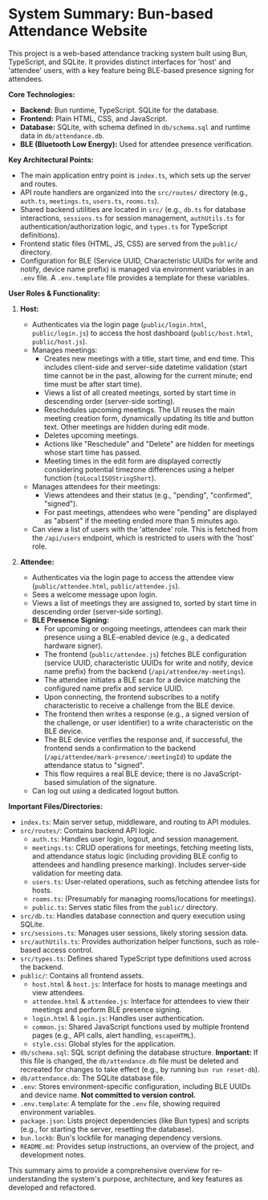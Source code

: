 # System Summary: Bun-based Attendance Website

This project is a web-based attendance tracking system built using Bun, TypeScript, and SQLite. It provides distinct interfaces for 'host' and 'attendee' users, with a key feature being BLE-based presence signing for attendees.

**Core Technologies:**
*   **Backend:** Bun runtime, TypeScript. SQLite for the database.
*   **Frontend:** Plain HTML, CSS, and JavaScript.
*   **Database:** SQLite, with schema defined in `db/schema.sql` and runtime data in `db/attendance.db`.
*   **BLE (Bluetooth Low Energy):** Used for attendee presence verification.

**Key Architectural Points:**
*   The main application entry point is `index.ts`, which sets up the server and routes.
*   API route handlers are organized into the `src/routes/` directory (e.g., `auth.ts`, `meetings.ts`, `users.ts`, `rooms.ts`).
*   Shared backend utilities are located in `src/` (e.g., `db.ts` for database interactions, `sessions.ts` for session management, `authUtils.ts` for authentication/authorization logic, and `types.ts` for TypeScript definitions).
*   Frontend static files (HTML, JS, CSS) are served from the `public/` directory.
*   Configuration for BLE (Service UUID, Characteristic UUIDs for write and notify, device name prefix) is managed via environment variables in an `.env` file. A `.env.template` file provides a template for these variables.

**User Roles & Functionality:**

1.  **Host:**
    *   Authenticates via the login page (`public/login.html`, `public/login.js`) to access the host dashboard (`public/host.html`, `public/host.js`).
    *   Manages meetings:
        *   Creates new meetings with a title, start time, and end time. This includes client-side and server-side datetime validation (start time cannot be in the past, allowing for the current minute; end time must be after start time).
        *   Views a list of all created meetings, sorted by start time in descending order (server-side sorting).
        *   Reschedules upcoming meetings. The UI reuses the main meeting creation form, dynamically updating its title and button text. Other meetings are hidden during edit mode.
        *   Deletes upcoming meetings.
        *   Actions like "Reschedule" and "Delete" are hidden for meetings whose start time has passed.
        *   Meeting times in the edit form are displayed correctly considering potential timezone differences using a helper function (`toLocalISOStringShort`).
    *   Manages attendees for their meetings:
        *   Views attendees and their status (e.g., "pending", "confirmed", "signed").
        *   For past meetings, attendees who were "pending" are displayed as "absent" if the meeting ended more than 5 minutes ago.
    *   Can view a list of users with the 'attendee' role. This is fetched from the `/api/users` endpoint, which is restricted to users with the 'host' role.

2.  **Attendee:**
    *   Authenticates via the login page to access the attendee view (`public/attendee.html`, `public/attendee.js`).
    *   Sees a welcome message upon login.
    *   Views a list of meetings they are assigned to, sorted by start time in descending order (server-side sorting).
    *   **BLE Presence Signing:**
        *   For upcoming or ongoing meetings, attendees can mark their presence using a BLE-enabled device (e.g., a dedicated hardware signer).
        *   The frontend (`public/attendee.js`) fetches BLE configuration (service UUID, characteristic UUIDs for write and notify, device name prefix) from the backend (`/api/attendee/my-meetings`).
        *   The attendee initiates a BLE scan for a device matching the configured name prefix and service UUID.
        *   Upon connecting, the frontend subscribes to a notify characteristic to receive a challenge from the BLE device.
        *   The frontend then writes a response (e.g., a signed version of the challenge, or user identifier) to a write characteristic on the BLE device.
        *   The BLE device verifies the response and, if successful, the frontend sends a confirmation to the backend (`/api/attendee/mark-presence/:meetingId`) to update the attendance status to "signed".
        *   This flow requires a real BLE device; there is no JavaScript-based simulation of the signature.
    *   Can log out using a dedicated logout button.

**Important Files/Directories:**
*   `index.ts`: Main server setup, middleware, and routing to API modules.
*   `src/routes/`: Contains backend API logic.
    *   `auth.ts`: Handles user login, logout, and session management.
    *   `meetings.ts`: CRUD operations for meetings, fetching meeting lists, and attendance status logic (including providing BLE config to attendees and handling presence marking). Includes server-side validation for meeting data.
    *   `users.ts`: User-related operations, such as fetching attendee lists for hosts.
    *   `rooms.ts`: (Presumably for managing rooms/locations for meetings).
    *   `public.ts`: Serves static files from the `public/` directory.
*   `src/db.ts`: Handles database connection and query execution using SQLite.
*   `src/sessions.ts`: Manages user sessions, likely storing session data.
*   `src/authUtils.ts`: Provides authorization helper functions, such as role-based access control.
*   `src/types.ts`: Defines shared TypeScript type definitions used across the backend.
*   `public/`: Contains all frontend assets.
    *   `host.html` & `host.js`: Interface for hosts to manage meetings and view attendees.
    *   `attendee.html` & `attendee.js`: Interface for attendees to view their meetings and perform BLE presence signing.
    *   `login.html` & `login.js`: Handles user authentication.
    *   `common.js`: Shared JavaScript functions used by multiple frontend pages (e.g., API calls, alert handling, `escapeHTML`).
    *   `style.css`: Global styles for the application.
*   `db/schema.sql`: SQL script defining the database structure. **Important:** If this file is changed, the `db/attendance.db` file must be deleted and recreated for changes to take effect (e.g., by running `bun run reset-db`).
*   `db/attendance.db`: The SQLite database file.
*   `.env`: Stores environment-specific configuration, including BLE UUIDs and device name. **Not committed to version control.**
*   `.env.template`: A template for the `.env` file, showing required environment variables.
*   `package.json`: Lists project dependencies (like Bun types) and scripts (e.g., for starting the server, resetting the database).
*   `bun.lockb`: Bun's lockfile for managing dependency versions.
*   `README.md`: Provides setup instructions, an overview of the project, and development notes.

This summary aims to provide a comprehensive overview for re-understanding the system's purpose, architecture, and key features as developed and refactored.
